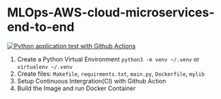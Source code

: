 # MLOps-AWS-cloud-microservices-end-to-end

[![Python application test with Github Actions](https://github.com/TranLuongBang/MLOps-AWS-cloud-microservices-end-to-end/actions/workflows/pythonapp.yml/badge.svg)](https://github.com/TranLuongBang/MLOps-AWS-cloud-microservices-end-to-end/actions/workflows/pythonapp.yml)

1. Create a Python Virtual Environment `python3 -m venv ~/.venv` or `virtualenv ~/.venv`
2. Create files: `Makefile`, `requirments.txt`, `main.py`, `Dockerfile`, `mylib`
3. Setup Continuous Intergration(CI) with Github Action
4. Build the Image and run Docker Container

